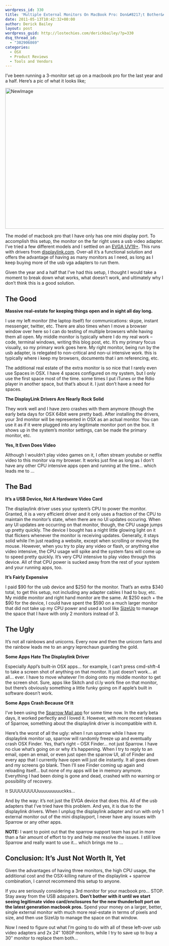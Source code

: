 ```yaml
---
wordpress_id: 330
title: 'Multiple External Monitors On MacBook Pro: Don&#8217;t Bother&#8230; Yet'
date: 2011-05-13T10:42:32+00:00
author: Derick Bailey
layout: post
wordpress_guid: http://lostechies.com/derickbailey/?p=330
dsq_thread_id:
  - "302906869"
categories:
  - OSX
  - Product Reviews
  - Tools and Vendors
---
```

I&#8217;ve been running a 3-monitor set up on a macbook pro for the last year and a half. Here&#8217;s a pic of what it looks like;

<img title="NewImage.png" src="https://lostechies.com/content/derickbailey/uploads/2011/05/NewImage.png" border="0" alt="NewImage" width="600" height="448" />

The model of macbook pro that I have only has one mini display port. To accomplish this setup, the monitor on the far right uses a usb video adapter. I&#8217;ve tried a few different models and I settled on an [EVGA UV19+](http://www.amazon.com/EVGA-100-U2-UV19-TR-Supporting-2048x1152-Resolution/dp/B003L53C2E). This runs with drivers from [displaylink.com](http://displaylink.com/). Over-all it&#8217;s a functional solution and offers the advantage of having as many monitors as I need, as long as I keep buying more of the usb vga adapters to run them.

Given the year and a half that I&#8217;ve had this setup, I thought I would take a moment to break down what works, what doesn&#8217;t work, and ultimately why I don&#8217;t think this is a good solution.

 

## The Good

**Massive real-estate for keeping things open and in sight all day long.** 

I use my left monitor (the laptop itself) for communications: skype, instant messenger, twitter, etc. There are also times when I move a browser window over here so I can do testing of multiple browsers while having them all open. My middle monitor is typically where I do my real work &#8211; code, terminal windows, writing this blog post, etc. It&#8217;s my primary focus visually, so my primary work goes here. My right monitor, being run by the usb adapter, is relegated to non-critical and non-ui intensive work. this is typically where i keep my browsers, documents that i am referencing, etc.

The additional real estate of the extra monitor is so nice that I rarely even use Spaces in OSX. I have 4 spaces configured on my system, but I only use the first space most of the time. some times I put iTunes or the Rdio player in another space, but that&#8217;s about it. I just don&#8217;t have a need for spaces.

**The DisplayLink Drivers Are Nearly Rock Solid**

They work well and I have zero crashes with them anymore (though the early beta days for OSX 64bit were pretty bad). After installing the drivers, your 3rd monitor will be represented in OSX as an actual monitor. You can use it as if it were plugged into any legitimate monitor port on the box. It shows up in the system&#8217;s monitor settings, can be made the primary monitor, etc.

**Yes, It Even Does Video**

Although I wouldn&#8217;t play video games on it, I often stream youtube or netflix video to this monitor via my browser. It works just fine as long as I don&#8217;t have any other CPU intensive apps open and running at the time&#8230; which leads me to &#8230;

 

## The Bad

**It&#8217;s a USB Device, Not A Hardware Video Card**

The displaylink driver uses your system&#8217;s CPU to power the monitor. Granted, it is a very efficient driver and it only uses a fraction of the CPU to maintain the monitor&#8217;s state, when there are no UI updates occuring. When any UI updates are occurring on that monitor, though, the CPU usage jumps up pretty quickly. The device I bought has a night little glowing light on it that flickers whenever the monitor is receiving updates. Generally, it stays solid while I&#8217;m just reading a website, except when scrolling or moving the mouse. However, when you try to play any video or flash, or anything else video intensive, the CPU usage will spike and the system fans will come up to speed pretty quickly. It&#8217;s very CPU intensive to play video through this device. All of that CPU power is sucked away from the rest of your system and your running apps, too.

**It&#8217;s Fairly Expensive**

I paid $90 for the usb device and $250 for the monitor. That&#8217;s an extra $340 total, to get this setup, not including any adapter cables I had to buy, etc. My middle monitor and right hand monitor are the same. At $250 each + the $90 for the device, I could have spent the $590 on a much larger monitor that did not take up my CPU power and used a tool like [SizeUp](http://irradiatedsoftware.com/sizeup/) to manage the space that I have with only 2 monitors instead of 3.

 

## **The Ugly**

It&#8217;s not all rainbows and unicorns. Every now and then the unicorn farts and the rainbow leads me to an angry leprechaun guarding the gold.

**Some Apps Hate The Displaylink Driver**

Especially Appl&#8217;s built-in OSX apps&#8230; for example, I can&#8217;t press cmd-shft-4 to take a screen shot of anything on that monitor. It just doesn&#8217;t work&#8230; at all&#8230; ever. I have to move whatever I&#8217;m doing onto my middle monitor to get the screen shot. Sure, apps like Skitch and cl.ly work fine on that monitor, but there&#8217;s obviously something a little funky going on  if apple&#8217;s built in software doesn&#8217;t work.

**Some Apps Crash Because Of It**

I&#8217;ve been using the [Sparrow Mail app](http://sparrowmailapp.com/) for some time now. In the early beta days, it worked perfectly and I loved it. However, with more recent releases of Sparrow, something about the displaylink driver is incompatible with it.

Here&#8217;s the worst of all the ugly: when I run sparrow while I have my displaylink monitor up, sparrow will randomly freeze up and eventually crash OSX Finder. Yes, that&#8217;s right &#8211; OSX Finder&#8230; not just Sparrow. I have no clue what&#8217;s going on or why it&#8217;s happening. When I try to reply to an email, open an email, or even just open the sparrow UI, all of Finder and every app that I currently have open will just die instantly. It all goes down and my screens go blank. Then I&#8217;ll see Finder coming up again and reloading itself&#8230; but none of my apps will be in memory anymore. Everything I had been doing is gone and dead, crashed with no warning or possibility of recovery.

It SUUUUUUUUuuuuuuuuuckks&#8230;

And by the way: it&#8217;s not just the EVGA device that does this. All of the usb adapters that I&#8217;ve tried have this problem. And yes, it is due to the displaylink drivers. When I unplug the displaylink adapter and run with only 1 external monitor out of the mini displayport, I never have any issues with Sparrow or any other apps.

 

**NOTE:** I want to point out that the sparrow support team has put in more than a fair amount of effort to try and help me resolve the issues. I still love Sparrow and really want to use it&#8230; which brings me to &#8230;

 

## **Conclusion: It&#8217;s Just Not Worth It, Yet**

Given the advantages of having three monitors, the high CPU usage, the additional cost and the OSX-killing nature of the displaylink + sparrow combination, I cannot recommend this setup to anyone.

If you are seriously considering a 3rd monitor for your macbook pro&#8230; STOP. Stay away from the USB adapaters. **Don&#8217;t bother with it until we start seeing legitimate video card/enclosures for the new thunderbolt port on the latest generation macbook pros.** Spend your money on a larger, better, single external monitor with much more real-estate in terms of pixels and size, and then use SizeUp to manage the space on that window.

Now I need to figure out what I&#8217;m going to do with all of these left-over usb video adapters and 2x 24&#8243; 1080P monitors, while I try to save up to buy a 30&#8243; monitor to replace them both&#8230;